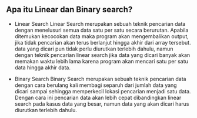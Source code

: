 ## Apa itu Linear dan Binary search?

- Linear Search
	Linear Search merupakan sebuah teknik pencarian data dengan menelusuri semua data satu per satu secara berurutan. Apabila ditemukan kecocokan data maka program akan mengembalikan output, jika tidak pencarian akan terus berlanjut hingga akhir dari array tersebut. data yang dicari pun tidak perlu diurutkan terlebih dahulu, namun dengan teknik pencarian linear search jika data yang dicari banyak akan memakan waktu lebih lama karena program akan mencari satu per satu data hingga akhir data.

- Binary Search
	Binary Search merupakan sebuah teknik pencarian data dengan cara berulang kali membagi separuh dari jumlah data yang dicari sampai sehingga memperkecil lokasi pencarian menjadi satu data. Dengan cara ini pencarian data akan lebih cepat dibandingkan linear search pada kasus data yang besar, namun data yang akan dicari harus diurutkan terlebih dahulu.
